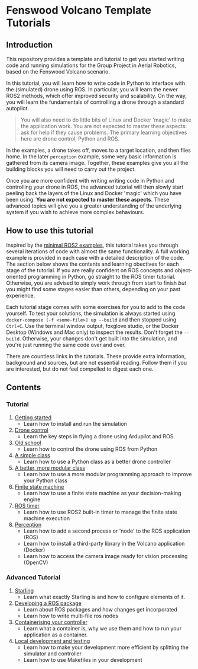 # Fenswood Volcano Template Tutorials

## Introduction

This repository provides a template and tutorial to get you started writing code and running simulations for the Group Project in Aerial Robotics, based on the Fenswood Volcano scenario.

In this tutorial, you will learn how to write code in Python to interface with the (simulated) drone using ROS.  In particular, you will learn the newer ROS2 methods, which offer improved security and scalability.  On the way, you will learn the fundamentals of controlling a drone through a standard autopilot.

> You will also need to do little bits of Linux and Docker 'magic' to make the application work.  You are not expected to master these aspects: ask for help if they cause problems.  The primary learning objectives here are drone control, Python and ROS.
>
In the examples, a drone takes off, moves to a target location, and then flies home.  In the later `perception` example, some very basic information is gathered from its camera image.  Together, these examples give you all the building blocks you will need to carry out the project.

Once you are more confident with writing writing code in Python and controlling your drone in ROS, the advanced tutorial will then slowly start peeling back the layers of the Linux and Docker 'magic' which you have been using. **You are not expected to master these aspects**. These advanced topics will give you a greater understanding of the underlying system if you wish to achieve more complex behaviours.

## How to use this tutorial

Inspired by the [minimal ROS2 examples](https://github.com/ros2/examples/tree/master/rclpy/topics/minimal_subscriber/examples_rclpy_minimal_subscriber), this tutorial takes you through several iterations of code with almost the same functionality.  A full working example is provided in each case with a detailed description of the code.  The section below shows the contents and learning obectives for each stage of the tutorial.  If you are really confident on ROS concepts and object-oriented programming in Python, go straight to the ROS timer tutorial.  Otherwise, you are advised to simply work through from start to finish _but_ you might find some stages easier than others, depending on your past experience.

Each tutorial stage comes with some exercises for you to add to the code yourself.  To test your solutions, the simulation is always started using `docker-compose [-f <some-file>] up --build` and then stopped using `Ctrl+C`.  Use the terminal window output, foxglove studio, or the Docker Desktop (Windows and Mac only) to inspect the results.  Don't forget the `--build`.  Otherwise, your changes don't get built into the simulation, and you're just running the same code over and over.

There are countless links in the tutorials.  These provide extra information, background and sources, but are not essential reading.  Follow them if you are interested, but do not feel compelled to digest each one.

## Contents

### Tutorial

1. [Getting started](tutorial/getting_started.md)
    - Learn how to install and run the simulation
2. [Drone control](tutorial/drone_control.md)
    - Learn the key steps in flying a drone using Ardupilot and ROS.
3. [Old school](tutorial/old_school.md)
    - Learn how to control the drone using ROS from Python
4. [A simple class](tutorial/simple_class.md)
    - Learn how to use a Python class as a better drone controller
5. [A better, more modular class](tutorial/modular.md)
    - Learn how to use a more modular programming approach to improve your Python class
6. [Finite state machine](tutorial/finite_state.md)
    - Learn how to use a finite state machine as your decision-making engine
7. [ROS timer](tutorial/ros_timer.md)
    - Learn how to use ROS2 built-in timer to manage the finite state machine execution
8. [Perception](tutorial/perception.md)
    - Learn how to add a second process or 'node' to the ROS application (ROS)
    - Learn how to install a third-party library in the Volcano application (Docker)
    - Learn how to access the camera image ready for vision processing (OpenCV)

### Advanced Tutorial

1. [Starling](advanced/starling.md)
     - Learn what exactly Starling is and how to configure elements of it.
2. [Developing a ROS package](advanced/ros_package.md)
     - Learn about ROS packages and how changes get incorporated
     - Learn how to write multi-file ros nodes
3. [Containerising your controller](advanced/containers.md)
     - Learn what a container is, why we use them and how to run your application as a container.
4. [Local development and testing](advanced/local_testing.md)
     - Learn how to make your development more efficient by splitting the simulator and controller
     - Learn how to use Makefiles in your development
